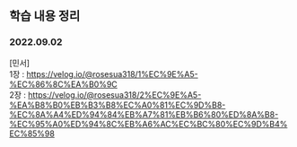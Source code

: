 ## 학습 내용 정리

### 2022.09.02
[민서] <br>
1장 : https://velog.io/@rosesua318/1%EC%9E%A5-%EC%86%8C%EA%B0%9C <br>
2장 : https://velog.io/@rosesua318/2%EC%9E%A5-%EA%B8%B0%EB%B3%B8%EC%A0%81%EC%9D%B8-%EC%8A%A4%ED%94%84%EB%A7%81%EB%B6%80%ED%8A%B8-%EC%95%A0%ED%94%8C%EB%A6%AC%EC%BC%80%EC%9D%B4%EC%85%98

